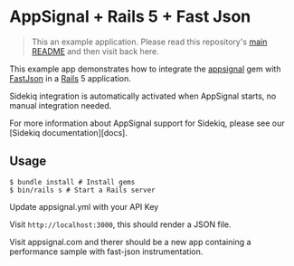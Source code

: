 # AppSignal + Rails 5 + Fast Json

> This an example application. Please read this repository's [main
  README](../../blob/master/README.md) and then visit back here.

This example app demonstrates how to integrate the [appsignal][appsignal-gem]
gem with [FastJson][fastjson] in a [Rails][rails] 5 application.

Sidekiq integration is automatically activated when AppSignal starts, no
manual integration needed.

For more information about AppSignal support for Sidekiq, please see our
[Sidekiq documentation][docs].

## Usage

```
$ bundle install # Install gems
$ bin/rails s # Start a Rails server
```

Update appsignal.yml with your API Key

Visit `http://localhost:3000`, this should render a JSON file.

Visit appsignal.com and therer should be a new app containing a performance sample with fast-json instrumentation.

[appsignal-gem]: https://github.com/appsignal/appsignal-ruby
[fastjson]: https://github.com/Netflix/fast_jsonapi
[rails]: http://rubyonrails.org
